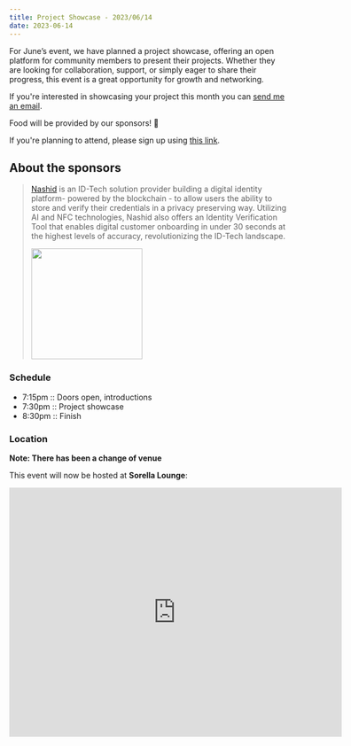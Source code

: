 ```yaml
---
title: Project Showcase - 2023/06/14
date: 2023-06-14
---
```


For June’s event, we have planned a project showcase, offering an open platform for community members to present their projects. Whether they are looking for collaboration, support, or simply eager to share their progress, this event is a great opportunity for growth and networking.

If you're interested in showcasing your project this month you can <a href="mailto:hussein@omango.org?subject=OmanGo Project Showcase">send me an email</a>.

Food will be provided by our sponsors! 🥪

If you're planning to attend, please sign up using [this link](https://tally.so/r/3xjP6k).

## About the sponsors

> [Nashid](https://nashid.io) is an ID-Tech solution provider building a digital identity platform- powered by the blockchain - to allow users the ability to store and verify their credentials in a privacy preserving way. Utilizing AI and NFC technologies, Nashid also offers an Identity Verification Tool that enables digital customer onboarding in under 30 seconds at the highest levels of accuracy, revolutionizing the ID-Tech landscape.
>
> <img style="width: 200px;" src="/images/sponsors/nashid.png" />

### Schedule

- 7:15pm :: Doors open, introductions
- 7:30pm :: Project showcase
- 8:30pm :: Finish

### Location

**Note: There has been a change of venue**

This event will now be hosted at **Sorella Lounge**:

<iframe src="https://www.google.com/maps/embed?pb=!1m18!1m12!1m3!1d3655.733218551059!2d58.211874599999994!3d23.6138989!2m3!1f0!2f0!3f0!3m2!1i1024!2i768!4f13.1!3m3!1m2!1s0x3e8dfd9d3a56eb0b%3A0x8a562bf1bf2678da!2sSorella%20Lounge!5e0!3m2!1sen!2som!4v1686500467459!5m2!1sen!2som" width="600" height="450" style="border:0;" allowfullscreen="" loading="lazy" referrerpolicy="no-referrer-when-downgrade"></iframe>
